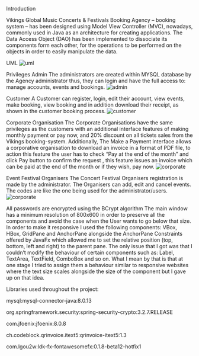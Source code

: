 Introduction

Vikings Global Music Concerts & Festivals Booking Agency – booking system – has been designed using Model View Controller (MVC), nowadays, commonly used in Java as an architecture for creating applications.
The Data Access Object (DAO) has been implemented to dissociate its components form each other, for the operations to be performed on the objects in order to easily manipulate the data.

UML
![uml](https://raw.githubusercontent.com/Terkea/booking-system/master/images/uml.jpg "UML")

Privileges
Admin
The administrators are created within MYSQL database by the Agency administrator thus, they can login and have the full access to: manage accounts, events and bookings.
![admin](https://raw.githubusercontent.com/Terkea/booking-system/master/images/admin.png "UML")

Customer
A Customer can register, login, edit their account, view events, make booking, view booking and in addition download their receipt, as shown in the customer booking process.
![customer](https://raw.githubusercontent.com/Terkea/booking-system/master/images/customer.png "UML")

Corporate Organisation
The Corporate Organisations have the same privileges as the customers with an additional interface features of making monthly payment or pay now, and 20% discount on all tickets sales from the Vikings  booking-system. Additionally, The Make a Payment interface allows a corporative organisation to download an invoice in a format of PDF file, to action this feature the user has to check “Pay at the end of the month” and click Pay button to confirm the request , this feature issues an invoice which can be paid at the end of the month or if they wish, pay now.
![corporate](https://raw.githubusercontent.com/Terkea/booking-system/master/images/corporate.png "UML")

Event Festival Organisers
The Concert Festival Organisers registration is made by the administrator. The Organisers can add, edit and cancel events. The codes are like the one being used for the administrator/users.
![corporate](https://raw.githubusercontent.com/Terkea/booking-system/master/images/organiser.png "UML")


All passwords are encrypted using the BCrypt algorithm
The main window has a minimum resolution of 800x600 in order to preserve all the components and avoid the case when the User wants to go below that size. In order to make it responsive I used the following components: VBox, HBox, GridPane and AnchorPane alongside the AnchorPane Constraints offered by JavaFx which allowed me to set the relative position (top, bottom, left and right) to the parent pane. The only issue that I got was that I couldn’t modify the behaviour of certain components such as: Label, TextArea, TextField, ComboBox and so on. What I mean by that is that at one stage I tried to assign them a behaviour similar to responsive websites where the text size scales alongside the size of the component but I gave up on that idea.

Libraries used throughout the project:

mysql:mysql-connector-java:8.0.13

org.springframework.security:spring-security-crypto:3.2.7.RELEASE

com.jfoenix:jfoenix:8.0.8

ch.codeblock.qrinvoice.itext5:qrinvoice-itext5:1.3

com.lgou2w:ldk-fx-fontawesomefx:0.1.8-beta12-hotfix1


